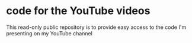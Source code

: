 code for the YouTube videos
====

This read-only public repository is to provide easy access to the code I'm presenting on my YouTube channel
